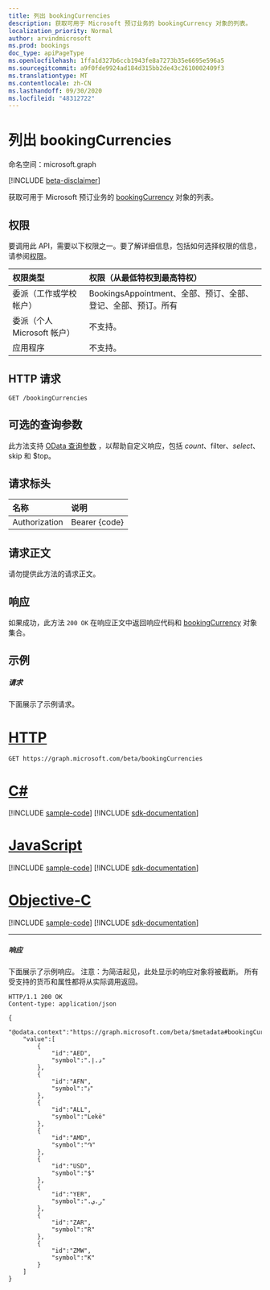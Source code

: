 ```yaml
---
title: 列出 bookingCurrencies
description: 获取可用于 Microsoft 预订业务的 bookingCurrency 对象的列表。
localization_priority: Normal
author: arvindmicrosoft
ms.prod: bookings
doc_type: apiPageType
ms.openlocfilehash: 1ffa1d327b6ccb1943fe8a7273b35e6695e596a5
ms.sourcegitcommit: a9f0fde9924ad184d315bb2de43c2610002409f3
ms.translationtype: MT
ms.contentlocale: zh-CN
ms.lasthandoff: 09/30/2020
ms.locfileid: "48312722"
---
```

# <a name="list-bookingcurrencies"></a>列出 bookingCurrencies

命名空间：microsoft.graph

 [!INCLUDE [beta-disclaimer](../../includes/beta-disclaimer.md)]

获取可用于 Microsoft 预订业务的 [bookingCurrency](../resources/bookingcurrency.md) 对象的列表。
## <a name="permissions"></a>权限
要调用此 API，需要以下权限之一。要了解详细信息，包括如何选择权限的信息，请参阅[权限](/graph/permissions-reference)。

|权限类型      | 权限（从最低特权到最高特权）              |
|:--------------------|:---------------------------------------------------------|
|委派（工作或学校帐户） | BookingsAppointment、全部、预订、全部、登记、全部、预订。所有   |
|委派（个人 Microsoft 帐户） | 不支持。   |
|应用程序 | 不支持。  |

## <a name="http-request"></a>HTTP 请求
<!-- { "blockType": "ignored" } -->
```http
GET /bookingCurrencies
```
## <a name="optional-query-parameters"></a>可选的查询参数
此方法支持 [OData 查询参数](/graph/query-parameters) ，以帮助自定义响应，包括 $count、$filter、$select、$skip 和 $top。

## <a name="request-headers"></a>请求标头
| 名称      |说明|
|:----------|:----------|
| Authorization  | Bearer {code}|

## <a name="request-body"></a>请求正文
请勿提供此方法的请求正文。
## <a name="response"></a>响应
如果成功，此方法 `200 OK` 在响应正文中返回响应代码和 [bookingCurrency](../resources/bookingcurrency.md) 对象集合。
## <a name="example"></a>示例
##### <a name="request"></a>请求
下面展示了示例请求。

# <a name="http"></a>[HTTP](#tab/http)
<!-- {
  "blockType": "request",
  "name": "get_bookingcurrencies"
}-->
```msgraph-interactive
GET https://graph.microsoft.com/beta/bookingCurrencies
```
# <a name="c"></a>[C#](#tab/csharp)
[!INCLUDE [sample-code](../includes/snippets/csharp/get-bookingcurrencies-csharp-snippets.md)]
[!INCLUDE [sdk-documentation](../includes/snippets/snippets-sdk-documentation-link.md)]

# <a name="javascript"></a>[JavaScript](#tab/javascript)
[!INCLUDE [sample-code](../includes/snippets/javascript/get-bookingcurrencies-javascript-snippets.md)]
[!INCLUDE [sdk-documentation](../includes/snippets/snippets-sdk-documentation-link.md)]

# <a name="objective-c"></a>[Objective-C](#tab/objc)
[!INCLUDE [sample-code](../includes/snippets/objc/get-bookingcurrencies-objc-snippets.md)]
[!INCLUDE [sdk-documentation](../includes/snippets/snippets-sdk-documentation-link.md)]

---

##### <a name="response"></a>响应
下面展示了示例响应。 注意：为简洁起见，此处显示的响应对象将被截断。 所有受支持的货币和属性都将从实际调用返回。
<!-- {
  "blockType": "response",
  "truncated": true,
  "@odata.type": "microsoft.graph.bookingCurrency",
  "isCollection": true
} -->
```http
HTTP/1.1 200 OK
Content-type: application/json

{
    "@odata.context":"https://graph.microsoft.com/beta/$metadata#bookingCurrencies",
    "value":[
        {
            "id":"AED",
            "symbol":"د.إ.‏"
        },
        {
            "id":"AFN",
            "symbol":"؋"
        },
        {
            "id":"ALL",
            "symbol":"Lekë"
        },
        {
            "id":"AMD",
            "symbol":"֏"
        },
        {
            "id":"USD",
            "symbol":"$"
        },
        {
            "id":"YER",
            "symbol":"ر.ي.‏"
        },
        {
            "id":"ZAR",
            "symbol":"R"
        },
        {
            "id":"ZMW",
            "symbol":"K"
        }
    ]
}
```

<!-- uuid: 8fcb5dbc-d5aa-4681-8e31-b001d5168d79
2015-10-25 14:57:30 UTC -->
<!--
{
  "type": "#page.annotation",
  "description": "List bookingCurrencies",
  "keywords": "",
  "section": "documentation",
  "tocPath": "",
  "suppressions": [
  ]
}
-->